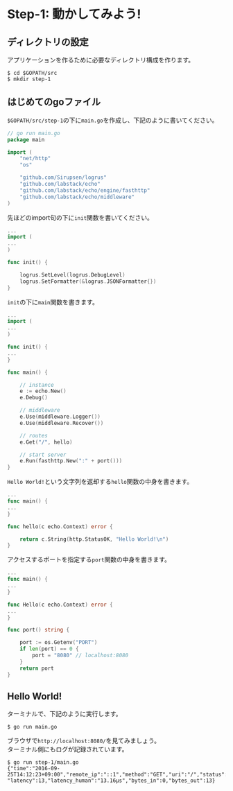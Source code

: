 # Step-1: 動かしてみよう!

## ディレクトリの設定

アプリケーションを作るために必要なディレクトリ構成を作ります。

```
$ cd $GOPATH/src
$ mkdir step-1
```

## はじめてのgoファイル

`$GOPATH/src/step-1`の下に`main.go`を作成し、下記のように書いてください。

```$GOPATH/src/step-1/main.go
// go run main.go
package main

import (
	"net/http"
	"os"

	"github.com/Sirupsen/logrus"
	"github.com/labstack/echo"
	"github.com/labstack/echo/engine/fasthttp"
	"github.com/labstack/echo/middleware"
)
```

先ほどのimport句の下に`init`関数を書いてください。

```$GOPATH/src/step-1/main.go
...
import (
...
)

func init() {

	logrus.SetLevel(logrus.DebugLevel)
	logrus.SetFormatter(&logrus.JSONFormatter{})
}
```

`init`の下に`main`関数を書きます。

```$GOPATH/src/step-1/main.go
...
import (
...
)

func init() {
...
}

func main() {

	// instance
	e := echo.New()
	e.Debug()

	// middleware
	e.Use(middleware.Logger())
	e.Use(middleware.Recover())

	// routes
	e.Get("/", hello)

	// start server
	e.Run(fasthttp.New(":" + port()))
}
```

`Hello World!`という文字列を返却する`hello`関数の中身を書きます。

```$GOPATH/src/step-1/main.go
...
func main() {
...
}

func hello(c echo.Context) error {

	return c.String(http.StatusOK, "Hello World!\n")
}
```

アクセスするポートを指定する`port`関数の中身を書きます。  

```$GOPATH/src/step-1/main.go
...
func main() {
...
}

func Hello(c echo.Context) error {
...
}

func port() string {

	port := os.Getenv("PORT")
	if len(port) == 0 {
		port = "8080" // localhost:8080
	}
	return port
}
```

## Hello World!
ターミナルで、下記のように実行します。

```
$ go run main.go
```

ブラウザで`http://localhost:8080/`を見てみましょう。  
ターミナル側にもログが記録されています。

```
$ go run step-1/main.go
{"time":"2016-09-25T14:12:23+09:00","remote_ip":"::1","method":"GET","uri":"/","status":200, "latency":13,"latency_human":"13.16µs","bytes_in":0,"bytes_out":13}
```